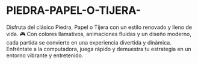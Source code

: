 # PIEDRA-PAPEL-O-TIJERA-
Disfruta del clásico Piedra, Papel o Tijera con un estilo renovado y lleno de vida. 🎮 Con colores llamativos, animaciones fluidas y un diseño moderno, cada partida se convierte en una experiencia divertida y dinámica. Enfréntate a la computadora, juega rápido y demuestra tu estrategia en un entorno vibrante y entretenido.
